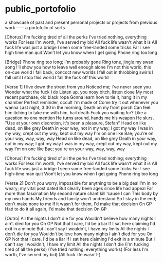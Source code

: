 # public_portofolio
a showcase of past and present personal projects or projects from previous work ---- a portofolio of sorts

[Chorus]
I'm fucking tired of all the perks
I've tried nothing, everything works
For less I'm worth, I've served my bid
All fuck life wasn't what it is
All fuck life was just a bridge
I seen some free-landed some tricks
Far I see high time man quit
Won't let you know when I get going
Phone ring too long

[Bridge]
Phone ring too long; I'm probably gone
Ring tone, jingle my swan song
I'll show you how to leave well enough alone
I'm not this world, this on-cue world
I fall back, concoct new worlds
I fall out in throbbing swirls
I fall until I stop this world
I fall the fuck off this world

[Verse 1]
I live down the street from you
Noticed me; I've never seen you
Wonder what the fuck I do
Listen up, you nosy bitch, listen close
My most recent purchase, old black rope
Gonna learn how to tie it, hang it in my chamber
Perfect reminder, occult I'm made of
Come try it out whenever you wanna
Last night, 3:30 in the morning, Death on my front porch
Can feel him itching to take me with him, hail death
Fuck you waiting for?
Like a question no one mention
He turns around, hands me his weapon
He slurs, "Use at your own discretion, it's been a pleasure, Stefan"
Head on like dead, on like grey
Death in your way, not in my way; I got my way
I was in my way, crept out my way, kept out my way
I'm on one like Bae; you're on your way, way, way, way
Head on like dead, on like grey
Death in your way, not in my way; I got my way
I was in my way, crept out my way, kept out my way
I'm on one like Bae; you're on your way, way, way, way

[Chorus]
I'm fucking tired of all the perks
I've tried nothing; everything works
For less I'm worth, I've served my bid
All fuck life wasn't what it is
All fuck life was just a bridge
I seen some free-landed some tricks
Far I see high-time man quit
Won't let you know when I get going
Phone ring too long

[Verse 2]
Don't you worry, impossible for anything to be a big deal
I'm in no weary; my vital post dated
But clearly been ages since life had appeal
Far more than fascination
My second nature chant kill 'cause I can
This body by my own hands
My friends and family won't understand
So I stay in the end; don't make none to me
If it wasn't for them, I'd make that decision
On GP
Had to do it all again, I'd make that decision
On GP

[Outro]
All the nights I don't die for you
Wouldn't believe how many nights I ain't died for you
On GP
Not that I care, I'd be a liar
If I sat here claiming I'd exit in a minute
But I can't say I wouldn't, I have my limits
All the nights I don't die for you
Wouldn't believe how many nights I ain't died for you
On GP
Not that I care, I'd be a liar
If I sat here claiming I'd exit in a minute
But I can't say I wouldn't, I have my limit
All the nights I don't die
(I'm fucking tired of all the perks)
(I've tried nothing; everything works)
(For less I'm worth, I've served my bid)
(All fuck life wasn't-)
